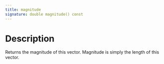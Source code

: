 ```yaml
---
title: magnitude
signature: double magnitude() const
---
```


# Description
Returns the magnitude of this vector. Magnitude is simply the length of this vector.
